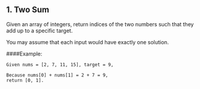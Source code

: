 ## 1. Two Sum

Given an array of integers, return indices of the two numbers such that they add up to a specific target.

You may assume that each input would have exactly one solution.

####Example:

    Given nums = [2, 7, 11, 15], target = 9,

    Because nums[0] + nums[1] = 2 + 7 = 9,
    return [0, 1].